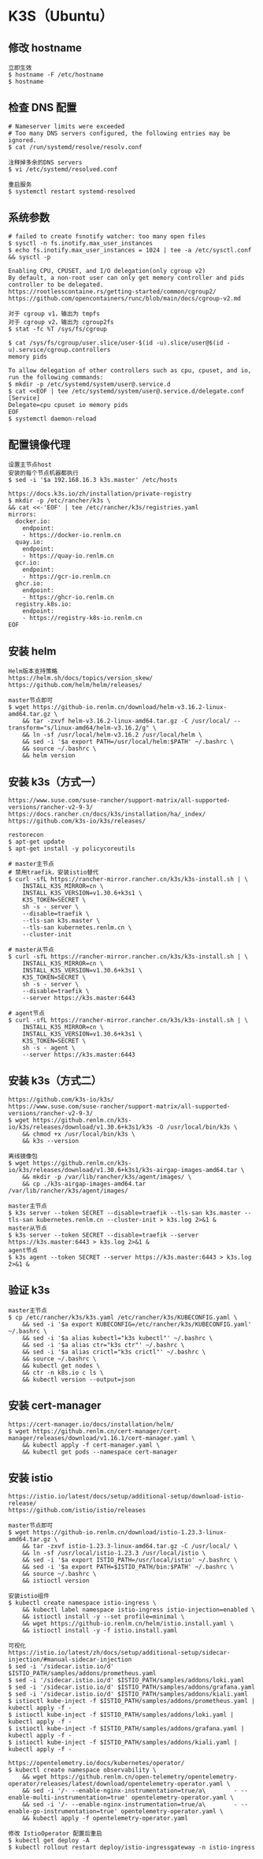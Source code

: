 # K3S（Ubuntu）

## 修改 hostname
	立即生效
	$ hostname -F /etc/hostname
	$ hostname

## 检查 DNS 配置
	# Nameserver limits were exceeded
	# Too many DNS servers configured, the following entries may be ignored.
	$ cat /run/systemd/resolve/resolv.conf
	
	注释掉多余的DNS servers
	$ vi /etc/systemd/resolved.conf
	
	重启服务
	$ systemctl restart systemd-resolved
	
## 系统参数
	# failed to create fsnotify watcher: too many open files
	$ sysctl -n fs.inotify.max_user_instances
	$ echo fs.inotify.max_user_instances = 1024 | tee -a /etc/sysctl.conf && sysctl -p
	
```
Enabling CPU, CPUSET, and I/O delegation(only cgroup v2)
By default, a non-root user can only get memory controller and pids controller to be delegated.
https://rootlesscontaine.rs/getting-started/common/cgroup2/	
https://github.com/opencontainers/runc/blob/main/docs/cgroup-v2.md

对于 cgroup v1，输出为 tmpfs
对于 cgroup v2，输出为 cgroup2fs
$ stat -fc %T /sys/fs/cgroup

$ cat /sys/fs/cgroup/user.slice/user-$(id -u).slice/user@$(id -u).service/cgroup.controllers
memory pids

To allow delegation of other controllers such as cpu, cpuset, and io, run the following commands:
$ mkdir -p /etc/systemd/system/user@.service.d
$ cat <<EOF | tee /etc/systemd/system/user@.service.d/delegate.conf
[Service]
Delegate=cpu cpuset io memory pids
EOF
$ systemctl daemon-reload
```

## 配置镜像代理
	设置主节点host
	安装的每个节点机器都执行
	$ sed -i '$a 192.168.16.3 k3s.master' /etc/hosts
	
```
https://docs.k3s.io/zh/installation/private-registry
$ mkdir -p /etc/rancher/k3s \
&& cat <<-'EOF' | tee /etc/rancher/k3s/registries.yaml
mirrors:
  docker.io:
    endpoint:
    - https://docker-io.renlm.cn
  quay.io:
    endpoint:
    - https://quay-io.renlm.cn
  gcr.io:
    endpoint:
    - https://gcr-io.renlm.cn
  ghcr.io:
    endpoint:
    - https://ghcr-io.renlm.cn
  registry.k8s.io:
    endpoint:
    - https://registry-k8s-io.renlm.cn
EOF
```
	
## 安装 helm
	Helm版本支持策略
	https://helm.sh/docs/topics/version_skew/
	https://github.com/helm/helm/releases/
	
	master节点即可
	$ wget https://github-io.renlm.cn/download/helm-v3.16.2-linux-amd64.tar.gz \
        && tar -zxvf helm-v3.16.2-linux-amd64.tar.gz -C /usr/local/ --transform="s/linux-amd64/helm-v3.16.2/g" \
        && ln -sf /usr/local/helm-v3.16.2 /usr/local/helm \
        && sed -i '$a export PATH=/usr/local/helm:$PATH' ~/.bashrc \
        && source ~/.bashrc \
        && helm version
	
## 安装 k3s（方式一）
	https://www.suse.com/suse-rancher/support-matrix/all-supported-versions/rancher-v2-9-3/
	https://docs.rancher.cn/docs/k3s/installation/ha/_index/
	https://github.com/k3s-io/k3s/releases/
	
	restorecon
	$ apt-get update
	$ apt-get install -y policycoreutils
		
```	
# master主节点
# 禁用traefik，安装istio替代
$ curl -sfL https://rancher-mirror.rancher.cn/k3s/k3s-install.sh | \
    INSTALL_K3S_MIRROR=cn \
    INSTALL_K3S_VERSION=v1.30.6+k3s1 \
    K3S_TOKEN=SECRET \
    sh -s - server \
    --disable=traefik \
    --tls-san k3s.master \
    --tls-san kubernetes.renlm.cn \
    --cluster-init
```

```	
# master从节点
$ curl -sfL https://rancher-mirror.rancher.cn/k3s/k3s-install.sh | \
    INSTALL_K3S_MIRROR=cn \
    INSTALL_K3S_VERSION=v1.30.6+k3s1 \
    K3S_TOKEN=SECRET \
    sh -s - server \
    --disable=traefik \
    --server https://k3s.master:6443
```

```	
# agent节点
$ curl -sfL https://rancher-mirror.rancher.cn/k3s/k3s-install.sh | \
    INSTALL_K3S_MIRROR=cn \
    INSTALL_K3S_VERSION=v1.30.6+k3s1 \
    K3S_TOKEN=SECRET \
    sh -s - agent \
    --server https://k3s.master:6443
```

## 安装 k3s（方式二）
	https://github.com/k3s-io/k3s/
	https://www.suse.com/suse-rancher/support-matrix/all-supported-versions/rancher-v2-9-3/
	$ wget https://github.renlm.cn/k3s-io/k3s/releases/download/v1.30.6+k3s1/k3s -O /usr/local/bin/k3s \
        && chmod +x /usr/local/bin/k3s \
        && k3s --version
	
	离线镜像包
	$ wget https://github.renlm.cn/k3s-io/k3s/releases/download/v1.30.6+k3s1/k3s-airgap-images-amd64.tar \
        && mkdir -p /var/lib/rancher/k3s/agent/images/ \
        && cp ./k3s-airgap-images-amd64.tar /var/lib/rancher/k3s/agent/images/
	
	master主节点
	$ k3s server --token SECRET --disable=traefik --tls-san k3s.master --tls-san kubernetes.renlm.cn --cluster-init > k3s.log 2>&1 &
	master从节点
	$ k3s server --token SECRET --disable=traefik --server https://k3s.master:6443 > k3s.log 2>&1 &
	agent节点
	$ k3s agent --token SECRET --server https://k3s.master:6443 > k3s.log 2>&1 &

## 验证 k3s
	master主节点
	$ cp /etc/rancher/k3s/k3s.yaml /etc/rancher/k3s/KUBECONFIG.yaml \
        && sed -i '$a export KUBECONFIG=/etc/rancher/k3s/KUBECONFIG.yaml' ~/.bashrc \
        && sed -i '$a alias kubectl="k3s kubectl"' ~/.bashrc \
        && sed -i '$a alias ctr="k3s ctr"' ~/.bashrc \
        && sed -i '$a alias crictl="k3s crictl"' ~/.bashrc \
        && source ~/.bashrc \
        && kubectl get nodes \
        && ctr -n k8s.io c ls \
        && kubectl version --output=json

## 安装 cert-manager
	https://cert-manager.io/docs/installation/helm/
	$ wget https://github.renlm.cn/cert-manager/cert-manager/releases/download/v1.16.1/cert-manager.yaml \
        && kubectl apply -f cert-manager.yaml \
        && kubectl get pods --namespace cert-manager
	
## 安装 istio
	https://istio.io/latest/docs/setup/additional-setup/download-istio-release/
	https://github.com/istio/istio/releases
	
	master节点即可
	$ wget https://github-io.renlm.cn/download/istio-1.23.3-linux-amd64.tar.gz \
        && tar -zxvf istio-1.23.3-linux-amd64.tar.gz -C /usr/local/ \
        && ln -sf /usr/local/istio-1.23.3 /usr/local/istio \
        && sed -i '$a export ISTIO_PATH=/usr/local/istio' ~/.bashrc \
        && sed -i '$a export PATH=$ISTIO_PATH/bin:$PATH' ~/.bashrc \
        && source ~/.bashrc \
        && istioctl version
	
	安装istio组件
	$ kubectl create namespace istio-ingress \
        && kubectl label namespace istio-ingress istio-injection=enabled \
        && istioctl install -y --set profile=minimal \
        && wget https://github-io.renlm.cn/helm/istio.install.yaml \
        && istioctl install -y -f istio.install.yaml
	
	可视化
	https://istio.io/latest/zh/docs/setup/additional-setup/sidecar-injection/#manual-sidecar-injection
	$ sed -i '/sidecar.istio.io/d' $ISTIO_PATH/samples/addons/prometheus.yaml
	$ sed -i '/sidecar.istio.io/d' $ISTIO_PATH/samples/addons/loki.yaml
	$ sed -i '/sidecar.istio.io/d' $ISTIO_PATH/samples/addons/grafana.yaml
	$ sed -i '/sidecar.istio.io/d' $ISTIO_PATH/samples/addons/kiali.yaml
	$ istioctl kube-inject -f $ISTIO_PATH/samples/addons/prometheus.yaml | kubectl apply -f -
	$ istioctl kube-inject -f $ISTIO_PATH/samples/addons/loki.yaml | kubectl apply -f -
	$ istioctl kube-inject -f $ISTIO_PATH/samples/addons/grafana.yaml | kubectl apply -f -
	$ istioctl kube-inject -f $ISTIO_PATH/samples/addons/kiali.yaml | kubectl apply -f -
	
	https://opentelemetry.io/docs/kubernetes/operator/
	$ kubectl create namespace observability \
        && wget https://github.renlm.cn/open-telemetry/opentelemetry-operator/releases/latest/download/opentelemetry-operator.yaml \
        && sed -i '/- --enable-nginx-instrumentation=true/a\        - --enable-multi-instrumentation=true' opentelemetry-operator.yaml \
        && sed -i '/- --enable-nginx-instrumentation=true/a\        - --enable-go-instrumentation=true' opentelemetry-operator.yaml \
        && kubectl apply -f opentelemetry-operator.yaml
	
	修改 IstioOperator 配置后重启
	$ kubectl get deploy -A
	$ kubectl rollout restart deploy/istio-ingressgateway -n istio-ingress
